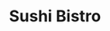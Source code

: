 ---
layout: place
title: "Sushi Bistro"
permalink: /california/san-francisco/sushi-bistro.html
stateAbbr: CA
stateName: California
cityName: San Francisco
seo:
  name: "Sushi Bistro"
  type: Restaurant
  links: http://sushibistro.com/
description: "Neighborhood Japanese spot where unusual ingredients make for twists on traditional sushi. Looking for sushi in San Francisco, California? Check out Sushi Bi..."
place_id: ChIJCcINQEl-j4ARRypIXsVSEZI
photos:
  - name: >-
      places/ChIJCcINQEl-j4ARRypIXsVSEZI/photos/AeeoHcKObYSkqEXlXROgvJbX4wVoRh7xSo3UypIc4Eiygl4SKYCNwjeDAjkyD2c-CSQVZ4780FpjjhYkWaUHhgYvwm84qxNoPGtos7oMnhTmQzZkZ3SMItlSJyLxnN8FPvcUYf3Cq4XDRuV1_utPJx4HVlUl4DKnlaOIWkt18CjTXgO6CgIkE2-UQ5NjzQCUJvUUoYCefoCieKKl96L2DH0r4AHygBkOsF3PbYyo03yQ4EgH4OYXk1OSe8td4uz3nzzyH1xjkDc_KSBjn2xMv77-c1rCnepl23-gMXa8pl14YUzspA
    widthPx: 4032
    heightPx: 3024
    authorAttributions:
      - displayName: Sushi Bistro
        uri: https://maps.google.com/maps/contrib/116541597322184935832
        photoUri: >-
          https://lh3.googleusercontent.com/a-/ALV-UjWArIuY2oi3w3D13Fk-6vmb5y8WkOhOLjqUXVtUGc5W4NkuNZNI=s100-p-k-no-mo
    flagContentUri: >-
      https://www.google.com/local/imagery/report/?cb_client=maps_api_places.places_api&image_key=!1e10!2sAF1QipPTiOhBzTgFdFuoKomM5EvQJbMKF7YEFGpnXv1S&hl=en-US
    googleMapsUri: >-
      https://www.google.com/maps/place//data=!3m4!1e2!3m2!1sAF1QipPTiOhBzTgFdFuoKomM5EvQJbMKF7YEFGpnXv1S!2e10!4m2!3m1!1s0x808f7e49400dc209:0x921152c55e482a47
  - name: >-
      places/ChIJCcINQEl-j4ARRypIXsVSEZI/photos/AeeoHcKw3tDKdhVLS_bTbXdyh_glQsgkQabx09L1om-C4O8_wfVVqQSQLc-mUHyY0lo8qqoTT_NSP4EtjSOmIJAP9nUpXJNmhNETIkQYWTNU0Y_qM2d29L69eKZmH2QgE7RaQtklLsxX8fvY_ZayTubcBJFGTXxesHQNQNj_pvpE4MQnRiBerS1S2xafNU9r84uPfbGEOaBsW9Fu4DIfosmY-0-Gndros-NQ0oDlLplhBhMLm3Hi7ue_Nus4xmwQjN6uL8ukluT9D1qfE176vitCkHfHyLRX5i0ARx0fs-3bbz3ZsQ
    widthPx: 1800
    heightPx: 1014
    authorAttributions:
      - displayName: Sushi Bistro
        uri: https://maps.google.com/maps/contrib/116541597322184935832
        photoUri: >-
          https://lh3.googleusercontent.com/a-/ALV-UjWArIuY2oi3w3D13Fk-6vmb5y8WkOhOLjqUXVtUGc5W4NkuNZNI=s100-p-k-no-mo
    flagContentUri: >-
      https://www.google.com/local/imagery/report/?cb_client=maps_api_places.places_api&image_key=!1e10!2sAF1QipO2u30qC52loh7g33tF-G-p_ruUYoHJOzY7m5Ww&hl=en-US
    googleMapsUri: >-
      https://www.google.com/maps/place//data=!3m4!1e2!3m2!1sAF1QipO2u30qC52loh7g33tF-G-p_ruUYoHJOzY7m5Ww!2e10!4m2!3m1!1s0x808f7e49400dc209:0x921152c55e482a47
  - name: >-
      places/ChIJCcINQEl-j4ARRypIXsVSEZI/photos/AeeoHcJe3s3aeWHGhjsiqMLDrvvYeQD2Z7UFV99sBl1QQRyvjwPrtGo8CxZecl08UUSKnTzZFkYgbk8BShPfMnSMN8yc0wHTTL6d7IFEIXjsTemdnILb0wip-Ilec0dyqKpfp9g2iFBAbijCSQbLBpwTGCxIxJ4luk8ElM1bjUo9BfMLjSr0ffwsNcvfYQego0OwGSWBLcHKG81_1D1djAWHNB86WcxH-TDt5-LFpPdQrEOaxosbyFOh4btBxG9rJOAWjdFF9_m4Bbg0lSxo_zbOVxZc4MUzjId_X1cOSqubUY0gpQ
    widthPx: 3024
    heightPx: 4032
    authorAttributions:
      - displayName: Sushi Bistro
        uri: https://maps.google.com/maps/contrib/116541597322184935832
        photoUri: >-
          https://lh3.googleusercontent.com/a-/ALV-UjWArIuY2oi3w3D13Fk-6vmb5y8WkOhOLjqUXVtUGc5W4NkuNZNI=s100-p-k-no-mo
    flagContentUri: >-
      https://www.google.com/local/imagery/report/?cb_client=maps_api_places.places_api&image_key=!1e10!2sAF1QipMRC5HARYWaLbN6uIIHbfXr3MyLB8r6eejfQwup&hl=en-US
    googleMapsUri: >-
      https://www.google.com/maps/place//data=!3m4!1e2!3m2!1sAF1QipMRC5HARYWaLbN6uIIHbfXr3MyLB8r6eejfQwup!2e10!4m2!3m1!1s0x808f7e49400dc209:0x921152c55e482a47
  - name: >-
      places/ChIJCcINQEl-j4ARRypIXsVSEZI/photos/AeeoHcISmA5gamhACPT1W9ouverVOOImvsvbyg2RWXwWsvRDnCyLqxX-FOyQ6c3VB0d7aB9I5jViy_U4RMEcVgJ05RzdDzF7y9rX30gH7sHv6Xs7zHX7uiz8PQgYKQl2velwpwvLMTfougQwIlpZ-p-17AmzA2OxHtKPBtDnDHuOjSIiwcx2_6RbeWDRtyVLsf8lKcQcY7AdvXTY74Ao6F-AWj113qXIWtsZ8pXNBoi7pbWnquO2DuIzB5yZX1jGYFO3GSKSslrDsUOU-eOywzlmQnJWtUIg4pPThRaN4cmKn00Omg
    widthPx: 4032
    heightPx: 3024
    authorAttributions:
      - displayName: Sushi Bistro
        uri: https://maps.google.com/maps/contrib/116541597322184935832
        photoUri: >-
          https://lh3.googleusercontent.com/a-/ALV-UjWArIuY2oi3w3D13Fk-6vmb5y8WkOhOLjqUXVtUGc5W4NkuNZNI=s100-p-k-no-mo
    flagContentUri: >-
      https://www.google.com/local/imagery/report/?cb_client=maps_api_places.places_api&image_key=!1e10!2sAF1QipPkRZPNEOkcf6p7cf1AA_jpBGawCUTtwkjPpftu&hl=en-US
    googleMapsUri: >-
      https://www.google.com/maps/place//data=!3m4!1e2!3m2!1sAF1QipPkRZPNEOkcf6p7cf1AA_jpBGawCUTtwkjPpftu!2e10!4m2!3m1!1s0x808f7e49400dc209:0x921152c55e482a47
  - name: >-
      places/ChIJCcINQEl-j4ARRypIXsVSEZI/photos/AeeoHcKOb2324t6K1o0f68-s_JPZJQPbJyQkxz7LZlS723Q78Wwpi6Qr2ApJGl8pEqf-YxyV5_V5WnjjlTvwX9Ysz9w5vu_I7Vk2xIzR0UYROByV1WgR4K9RMLPoDQlvinns7cS-bBZQ_ymbun6F_wm1ZHLMKW9IUb1fAN-U06yNBWlH-afXhv1qeyRlq3ruI5zfyfZh-dSJJj0nMIvPWSB2YA03gSniEOHN6rQdl-Nt65YL-ljWyRcQHwiJa-uRHhnlFxQzCZ-l88VgMZVnp8lGi3PUEhD2w0nNYK1pj3QeJrMrJQ
    widthPx: 3024
    heightPx: 4032
    authorAttributions:
      - displayName: Sushi Bistro
        uri: https://maps.google.com/maps/contrib/116541597322184935832
        photoUri: >-
          https://lh3.googleusercontent.com/a-/ALV-UjWArIuY2oi3w3D13Fk-6vmb5y8WkOhOLjqUXVtUGc5W4NkuNZNI=s100-p-k-no-mo
    flagContentUri: >-
      https://www.google.com/local/imagery/report/?cb_client=maps_api_places.places_api&image_key=!1e10!2sAF1QipOV-D8l7GWf93Z-2SgPtNLgaPFy_3mvRPBldHOB&hl=en-US
    googleMapsUri: >-
      https://www.google.com/maps/place//data=!3m4!1e2!3m2!1sAF1QipOV-D8l7GWf93Z-2SgPtNLgaPFy_3mvRPBldHOB!2e10!4m2!3m1!1s0x808f7e49400dc209:0x921152c55e482a47
  - name: >-
      places/ChIJCcINQEl-j4ARRypIXsVSEZI/photos/AeeoHcIDZ4p-VTgG8IGjYjsZdNgbEw_w_rcDspe0gKhMPmpP9aTYJgOJPwwMuCPD1bcDaSTUPBLsxrhcsv3dDM6bCA9M1sG2MYdHau9mVMuJ4IY9WygMLiWxvG41Fyk0-zvykWiKLE6NLbUPIr6r3KEGeexmceVUC96W_fzonqMkdzj_WcaFbQwaWGFzqpkR7JYP6YdP-GCMKRO_THsZsr2JubB64BH5eS7hbbM9ZQI4rsqwxaz6rmcOeFqe1JKEWnyCB4koK6Y5FIcU-gRqIG2Etr_bjbsW5QpuP1Gnsq96Xl9YUQ
    widthPx: 4032
    heightPx: 3024
    authorAttributions:
      - displayName: Sushi Bistro
        uri: https://maps.google.com/maps/contrib/116541597322184935832
        photoUri: >-
          https://lh3.googleusercontent.com/a-/ALV-UjWArIuY2oi3w3D13Fk-6vmb5y8WkOhOLjqUXVtUGc5W4NkuNZNI=s100-p-k-no-mo
    flagContentUri: >-
      https://www.google.com/local/imagery/report/?cb_client=maps_api_places.places_api&image_key=!1e10!2sAF1QipNZFtOSMqWjf0pBy7-wyclIekc2K22yLOAh0MJ3&hl=en-US
    googleMapsUri: >-
      https://www.google.com/maps/place//data=!3m4!1e2!3m2!1sAF1QipNZFtOSMqWjf0pBy7-wyclIekc2K22yLOAh0MJ3!2e10!4m2!3m1!1s0x808f7e49400dc209:0x921152c55e482a47
  - name: >-
      places/ChIJCcINQEl-j4ARRypIXsVSEZI/photos/AeeoHcKO-R-Pm2dLiKkqPmpVEFnWuQxWNwzc6qIuYCGeMZa5169KnoZyJd4LP2lLA_sZJNYFa1E2yRKAdWfpleI2wOYVtAP75Ia_3uRHbt51M1vu0BozfZp8SWW71R5qe7sCi2pNGRpb4COUbHRci2ebC7_yrkUN_6a3SwoyajDB9yW7LO0bngXuV1YBKIrY2sf7v5OzUxFuL2Cf57QyjB3EVbJKJPwL9NMv8xUA8q4fCvlS1bwq0yxWDCjb59VQ_7v4oFZMBMFmJHldk-CxQGQ47yO9M8qYuZf9j6tOApRWra7VZw
    widthPx: 4028
    heightPx: 3021
    authorAttributions:
      - displayName: Sushi Bistro
        uri: https://maps.google.com/maps/contrib/116541597322184935832
        photoUri: >-
          https://lh3.googleusercontent.com/a-/ALV-UjWArIuY2oi3w3D13Fk-6vmb5y8WkOhOLjqUXVtUGc5W4NkuNZNI=s100-p-k-no-mo
    flagContentUri: >-
      https://www.google.com/local/imagery/report/?cb_client=maps_api_places.places_api&image_key=!1e10!2sAF1QipOV2ShvXSkTsYhbi_MoIfIPOB8Cym3LKq7iR3zi&hl=en-US
    googleMapsUri: >-
      https://www.google.com/maps/place//data=!3m4!1e2!3m2!1sAF1QipOV2ShvXSkTsYhbi_MoIfIPOB8Cym3LKq7iR3zi!2e10!4m2!3m1!1s0x808f7e49400dc209:0x921152c55e482a47
  - name: >-
      places/ChIJCcINQEl-j4ARRypIXsVSEZI/photos/AeeoHcJOn19GgovuOYn1u79Y5iVLeu9LksgZUMfG5srumStZgRYz1aN5HYjhGhXbPKBYtqg_ioGkRQ5TteWGB1bK5_gomhVVwoZ-ACZ4HSHCcT3euAlM2oBCz9H1WL39_cPiRJXNyQQ0Ah7-C9myd4Ena1qc-h2JQabC8-0mZ6NX-uWkdlPPj-3VbdpbVADZ9FFQI5z-KtFPboSAUD5iKdqHBpoE5n77G5fO-Crpgl6LgNKWavybgkeRwMAlPnRu53fVdXKCFIO5TBuWfOiCHfRiBXR0bcgpPaQ0oqDu50P4sujWfA
    widthPx: 3024
    heightPx: 4032
    authorAttributions:
      - displayName: Sushi Bistro
        uri: https://maps.google.com/maps/contrib/116541597322184935832
        photoUri: >-
          https://lh3.googleusercontent.com/a-/ALV-UjWArIuY2oi3w3D13Fk-6vmb5y8WkOhOLjqUXVtUGc5W4NkuNZNI=s100-p-k-no-mo
    flagContentUri: >-
      https://www.google.com/local/imagery/report/?cb_client=maps_api_places.places_api&image_key=!1e10!2sAF1QipM2RNEHzsT0xCVvSFHCWzgKHRLumM8pDpq3g7KN&hl=en-US
    googleMapsUri: >-
      https://www.google.com/maps/place//data=!3m4!1e2!3m2!1sAF1QipM2RNEHzsT0xCVvSFHCWzgKHRLumM8pDpq3g7KN!2e10!4m2!3m1!1s0x808f7e49400dc209:0x921152c55e482a47
  - name: >-
      places/ChIJCcINQEl-j4ARRypIXsVSEZI/photos/AeeoHcLzvlWIjPHmmz6MQkyoYDf_QK0iH-uxWGjODFhrZu_OYo07mcY81cornCQlRQxYJi_7l8J8tPiGN2nxc2cezqpLBpaB72RlJqPfdkWHrkma2e3G0AL3WGRJs6skhJxn1_hZaJJ6F1dthrbH4TkeNbHqnAGgJnAXyTiyCGc7EMa31bGZS-YjFkonjsU2gAqEDpNiPzfuJQaw3T4ee4eWR07sywqi_wO3j7vdwbH9fj3JpbgXGtwE404LJRVNNZY_Tti3gTzih1YOuxfKlvG4OBgM0uRFpo39u5sMdk7wKmQKiQ
    widthPx: 3024
    heightPx: 3168
    authorAttributions:
      - displayName: Sushi Bistro
        uri: https://maps.google.com/maps/contrib/116541597322184935832
        photoUri: >-
          https://lh3.googleusercontent.com/a-/ALV-UjWArIuY2oi3w3D13Fk-6vmb5y8WkOhOLjqUXVtUGc5W4NkuNZNI=s100-p-k-no-mo
    flagContentUri: >-
      https://www.google.com/local/imagery/report/?cb_client=maps_api_places.places_api&image_key=!1e10!2sAF1QipPjxJCXtdzhLGd7g9gl-6KQGplv8zOk24pRNWWB&hl=en-US
    googleMapsUri: >-
      https://www.google.com/maps/place//data=!3m4!1e2!3m2!1sAF1QipPjxJCXtdzhLGd7g9gl-6KQGplv8zOk24pRNWWB!2e10!4m2!3m1!1s0x808f7e49400dc209:0x921152c55e482a47
  - name: >-
      places/ChIJCcINQEl-j4ARRypIXsVSEZI/photos/AeeoHcKDQq2Fj82p-xag_OOjXmfFhTPqieHgC0sJ1bLyOIU2T-8h5GO3mpcnP3tGscmsSge5axC8KsESavKd15IiMXo0e5gWVEfdvMfSAHWt0NEF9Rc90ww-JuKqL-c5GNtyZ-jtxiaB2T8w56VwH4B4jgSlBvVaA9UTltVVsP8Td-49-IVUKMge9SpjASYFHFwH8pBRz4hxl70ST2039WISHlAQBqAiD6aWJvU2BVA_T40-oaqY8JbxUDV30Obsca5HtdIiK0f0CoGwufN5Hrqe6DKSF4sQERJbpBhgF8EIrEmtlA
    widthPx: 3600
    heightPx: 4800
    authorAttributions:
      - displayName: Sushi Bistro
        uri: https://maps.google.com/maps/contrib/116541597322184935832
        photoUri: >-
          https://lh3.googleusercontent.com/a-/ALV-UjWArIuY2oi3w3D13Fk-6vmb5y8WkOhOLjqUXVtUGc5W4NkuNZNI=s100-p-k-no-mo
    flagContentUri: >-
      https://www.google.com/local/imagery/report/?cb_client=maps_api_places.places_api&image_key=!1e10!2sAF1QipPAGyE0ZUOzmV7DDbQhoYTBy--wOlPaWAtimN2z&hl=en-US
    googleMapsUri: >-
      https://www.google.com/maps/place//data=!3m4!1e2!3m2!1sAF1QipPAGyE0ZUOzmV7DDbQhoYTBy--wOlPaWAtimN2z!2e10!4m2!3m1!1s0x808f7e49400dc209:0x921152c55e482a47
address: 452 Balboa St, San Francisco, CA 94118, USA
street: 452 Balboa St
city: San Francisco
state: CA
zip: '94118'
country: USA
neighborhood: Inner Richmond
latitude: '37.777425'
longitude: '-122.463880'
accessibility_options:
  wheelchairAccessibleEntrance: true
  wheelchairAccessibleRestroom: true
  wheelchairAccessibleSeating: true
business_status: OPERATIONAL
name: Sushi Bistro
google_maps_links:
  directionsUri: >-
    https://www.google.com/maps/dir//''/data=!4m7!4m6!1m1!4e2!1m2!1m1!1s0x808f7e49400dc209:0x921152c55e482a47!3e0
  placeUri: https://maps.google.com/?cid=10525284811785382471
  writeAReviewUri: >-
    https://www.google.com/maps/place//data=!4m3!3m2!1s0x808f7e49400dc209:0x921152c55e482a47!12e1
  reviewsUri: >-
    https://www.google.com/maps/place//data=!4m4!3m3!1s0x808f7e49400dc209:0x921152c55e482a47!9m1!1b1
  photosUri: >-
    https://www.google.com/maps/place//data=!4m3!3m2!1s0x808f7e49400dc209:0x921152c55e482a47!10e5
primary_type: Sushi Restaurant
opening_hours:
  regular: null
  current: null
secondary_opening_hours:
  regular:
    weekdayDescriptions: null
    type: null
  current:
    weekdayDescriptions: null
    type: null
phone: (415) 933-7100
price_level: PRICE_LEVEL_MODERATE
price_range: $30 &ndash; $50
rating: '4.5'
rating_count: 289
website: http://sushibistro.com/
reviews:
  - name: >-
      places/ChIJCcINQEl-j4ARRypIXsVSEZI/reviews/ChdDSUhNMG9nS0VJQ0FnSUQyaGZ6WW5BRRAB
    relativePublishTimeDescription: 2 years ago
    rating: 5
    text:
      text: >-
        Very good sushi! Quality fresh fish, creative and unique rolls, along
        with the classics, all done very well. We were seated right away, our
        order came out quite quick, and staff was quick to refill water and
        check on us. Very pleased with everything. I will be coming back!
      languageCode: en
    originalText:
      text: >-
        Very good sushi! Quality fresh fish, creative and unique rolls, along
        with the classics, all done very well. We were seated right away, our
        order came out quite quick, and staff was quick to refill water and
        check on us. Very pleased with everything. I will be coming back!
      languageCode: en
    authorAttribution:
      displayName: Amy Dahlberg
      uri: https://www.google.com/maps/contrib/100326428269789629353/reviews
      photoUri: >-
        https://lh3.googleusercontent.com/a-/ALV-UjX57BrQAClHLtmB8z2iXD1ZRIkpkW-Wo5hvsQfRUw--wBxd7sty=s128-c0x00000000-cc-rp-mo-ba5
    publishTime: '2022-05-19T17:58:35.678135Z'
    flagContentUri: >-
      https://www.google.com/local/review/rap/report?postId=ChdDSUhNMG9nS0VJQ0FnSUQyaGZ6WW5BRRAB&d=17924085&t=1
    googleMapsUri: >-
      https://www.google.com/maps/reviews/data=!4m6!14m5!1m4!2m3!1sChdDSUhNMG9nS0VJQ0FnSUQyaGZ6WW5BRRAB!2m1!1s0x808f7e49400dc209:0x921152c55e482a47
  - name: >-
      places/ChIJCcINQEl-j4ARRypIXsVSEZI/reviews/ChZDSUhNMG9nS0VJQ0FnSUREbmQtWldnEAE
    relativePublishTimeDescription: a year ago
    rating: 5
    text:
      text: >-
        It was our first time trying this place after one whole year of living
        in this area, what a shame!! This place is so good! The owner is super
        nice and friendly. The service is great! The staffs are very attentive
        and always refill water and wasabi for us without having to ask. We love
        it here and we will come back for more! My most favorite dish is
        Presidio roll! We will come back and try more dishes for sure!! :)
      languageCode: en
    originalText:
      text: >-
        It was our first time trying this place after one whole year of living
        in this area, what a shame!! This place is so good! The owner is super
        nice and friendly. The service is great! The staffs are very attentive
        and always refill water and wasabi for us without having to ask. We love
        it here and we will come back for more! My most favorite dish is
        Presidio roll! We will come back and try more dishes for sure!! :)
      languageCode: en
    authorAttribution:
      displayName: Lilizhu Lee
      uri: https://www.google.com/maps/contrib/109343693600880948269/reviews
      photoUri: >-
        https://lh3.googleusercontent.com/a-/ALV-UjXLS33Z708v-a-SAqLGD95UkzLWaxbmhwIaGbJl1UG0NtDUXdTY=s128-c0x00000000-cc-rp-mo
    publishTime: '2024-04-13T04:31:26.765683Z'
    flagContentUri: >-
      https://www.google.com/local/review/rap/report?postId=ChZDSUhNMG9nS0VJQ0FnSUREbmQtWldnEAE&d=17924085&t=1
    googleMapsUri: >-
      https://www.google.com/maps/reviews/data=!4m6!14m5!1m4!2m3!1sChZDSUhNMG9nS0VJQ0FnSUREbmQtWldnEAE!2m1!1s0x808f7e49400dc209:0x921152c55e482a47
  - name: >-
      places/ChIJCcINQEl-j4ARRypIXsVSEZI/reviews/ChZDSUhNMG9nS0VJQ0FnSUQteVpDTUxnEAE
    relativePublishTimeDescription: 2 years ago
    rating: 5
    text:
      text: >-
        My experience with their Omakase was really good. Sashimi were very
        fresh. Current price as of December 1, 2022 is $47 for 10 pieces.


        Service was super.


        You better make reservation. But the bar table seems not busy when we
        were there a few days ago.
      languageCode: en
    originalText:
      text: >-
        My experience with their Omakase was really good. Sashimi were very
        fresh. Current price as of December 1, 2022 is $47 for 10 pieces.


        Service was super.


        You better make reservation. But the bar table seems not busy when we
        were there a few days ago.
      languageCode: en
    authorAttribution:
      displayName: John Z
      uri: https://www.google.com/maps/contrib/103867364869922490779/reviews
      photoUri: >-
        https://lh3.googleusercontent.com/a-/ALV-UjUZsCw1oZ5HudQWVet2aIeV8_07Jrx5vR6XOt7fsobDVaR-H1Jp=s128-c0x00000000-cc-rp-mo-ba6
    publishTime: '2022-12-03T04:09:57.904243Z'
    flagContentUri: >-
      https://www.google.com/local/review/rap/report?postId=ChZDSUhNMG9nS0VJQ0FnSUQteVpDTUxnEAE&d=17924085&t=1
    googleMapsUri: >-
      https://www.google.com/maps/reviews/data=!4m6!14m5!1m4!2m3!1sChZDSUhNMG9nS0VJQ0FnSUQteVpDTUxnEAE!2m1!1s0x808f7e49400dc209:0x921152c55e482a47
  - name: >-
      places/ChIJCcINQEl-j4ARRypIXsVSEZI/reviews/ChZDSUhNMG9nS0VJQ0FnSUNQc3FXZE5BEAE
    relativePublishTimeDescription: 4 months ago
    rating: 5
    text:
      text: >-
        The best sushi in the city hands down. We order here as often as
        possible and it's just so good. The Hawaiian breeze is a go-to. Such
        unique flavors.
      languageCode: en
    originalText:
      text: >-
        The best sushi in the city hands down. We order here as often as
        possible and it's just so good. The Hawaiian breeze is a go-to. Such
        unique flavors.
      languageCode: en
    authorAttribution:
      displayName: Katelyn T
      uri: https://www.google.com/maps/contrib/117140452384660435821/reviews
      photoUri: >-
        https://lh3.googleusercontent.com/a-/ALV-UjWR6NUDtOgNc7eWFY0ZCeGIo-aoyLL0Gf6CTXFu4672m3eCpUY79w=s128-c0x00000000-cc-rp-mo-ba3
    publishTime: '2024-11-23T00:50:58.621556Z'
    flagContentUri: >-
      https://www.google.com/local/review/rap/report?postId=ChZDSUhNMG9nS0VJQ0FnSUNQc3FXZE5BEAE&d=17924085&t=1
    googleMapsUri: >-
      https://www.google.com/maps/reviews/data=!4m6!14m5!1m4!2m3!1sChZDSUhNMG9nS0VJQ0FnSUNQc3FXZE5BEAE!2m1!1s0x808f7e49400dc209:0x921152c55e482a47
  - name: >-
      places/ChIJCcINQEl-j4ARRypIXsVSEZI/reviews/ChdDSUhNMG9nS0VJQ0FnSUNaaTVIeC1RRRAB
    relativePublishTimeDescription: a year ago
    rating: 5
    text:
      text: >-
        This was exactly what I was hoping for: reasonably priced sushi that was
        delicious and fresh as well as a fun atmosphere. The Uni was the best I
        have had in a while!
      languageCode: en
    originalText:
      text: >-
        This was exactly what I was hoping for: reasonably priced sushi that was
        delicious and fresh as well as a fun atmosphere. The Uni was the best I
        have had in a while!
      languageCode: en
    authorAttribution:
      displayName: Kara Scanlon
      uri: https://www.google.com/maps/contrib/111507223815336126951/reviews
      photoUri: >-
        https://lh3.googleusercontent.com/a-/ALV-UjVmTpyWvXlFES8_WOaduknecmkV_6NH3tbhH7kY75N_q8E4IC1U=s128-c0x00000000-cc-rp-mo-ba6
    publishTime: '2023-09-18T03:13:36.572385Z'
    flagContentUri: >-
      https://www.google.com/local/review/rap/report?postId=ChdDSUhNMG9nS0VJQ0FnSUNaaTVIeC1RRRAB&d=17924085&t=1
    googleMapsUri: >-
      https://www.google.com/maps/reviews/data=!4m6!14m5!1m4!2m3!1sChdDSUhNMG9nS0VJQ0FnSUNaaTVIeC1RRRAB!2m1!1s0x808f7e49400dc209:0x921152c55e482a47
parking_options:
  valetParking: false
payment_options:
  acceptsCreditCards: true
  acceptsDebitCards: true
  acceptsCashOnly: false
  acceptsNfc: true
allow_dogs: null
curbside_pickup: true
delivery: true
dine_in: true
good_for_children: true
good_for_groups: true
good_for_sports: true
live_music: false
menu_for_children: false
outdoor_seating: true
reservable: true
restroom: true
serves_beer: true
serves_breakfast: false
serves_brunch: false
serves_cocktails: true
serves_coffee: false
serves_dinner: true
serves_dessert: true
serves_lunch: false
serves_vegetarian_food: true
serves_wine: true
takeout: true
summary: >-
  Neighborhood Japanese spot where unusual ingredients make for twists on
  traditional sushi.

---